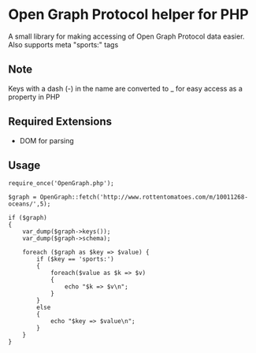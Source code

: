 # Open Graph Protocol helper for PHP

A small library for making accessing of Open Graph Protocol data easier.
Also supports meta "sports:" tags

## Note
Keys with a dash (-) in the name are converted to _ for easy access as a property
in PHP

## Required Extensions
* DOM for parsing

## Usage
	require_once('OpenGraph.php');

	$graph = OpenGraph::fetch('http://www.rottentomatoes.com/m/10011268-oceans/',5);

	if ($graph)
	{
		var_dump($graph->keys());
		var_dump($graph->schema);

		foreach ($graph as $key => $value) {
			if ($key == 'sports:')
			{
				foreach($value as $k => $v)
				{
					echo "$k => $v\n";
				}
			}
			else
			{
				echo "$key => $value\n";
			}
		}
	}
